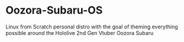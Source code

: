 # Oozora-Subaru-OS
Linux from Scratch personal distro with the goal of theming everything possible around the Hololive 2nd Gen Vtuber Oozora Subaru
